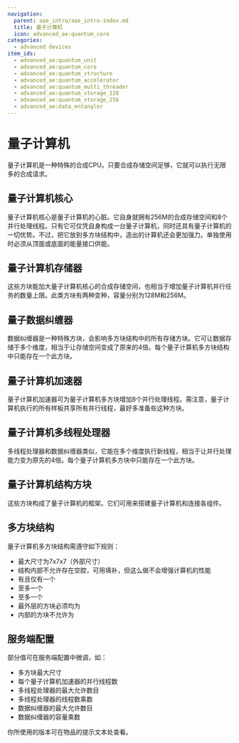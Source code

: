 ```yaml
---
navigation:
  parent: aae_intro/aae_intro-index.md
  title: 量子计算机
  icon: advanced_ae:quantum_core
categories:
  - advanced devices
item_ids:
  - advanced_ae:quantum_unit
  - advanced_ae:quantum_core
  - advanced_ae:quantum_structure
  - advanced_ae:quantum_accelerator
  - advanced_ae:quantum_multi_threader
  - advanced_ae:quantum_storage_128
  - advanced_ae:quantum_storage_256
  - advanced_ae:data_entangler
---
```


# 量子计算机

量子计算机是一种特殊的合成CPU。只要合成存储空间足够，它就可以执行无限多的合成请求。

<GameScene zoom="2" background="transparent">
  <ImportStructure src="../structure/quantum_computer_multiblock.snbt"></ImportStructure>
</GameScene>

## 量子计算机核心

<BlockImage id="advanced_ae:quantum_core" p:powered="true" p:formed="true" scale="4"></BlockImage>

量子计算机核心是量子计算机的心脏。它自身就拥有256M的合成存储空间和8个并行处理线程。只有它可仅凭自身构成一台量子计算机，同时还具有量子计算机的一切优势。不过，把它放到多方块结构中，造出的计算机还会更加强力。单独使用时必须从顶面或底面的能量接口供能。

## 量子计算机存储器

<Row gap="20">
<BlockImage id="advanced_ae:quantum_storage_128" scale="4"></BlockImage>
<BlockImage id="advanced_ae:quantum_storage_256" scale="4"></BlockImage>
</Row>

这些方块能加大量子计算机核心的合成存储空间，也相当于增加量子计算机并行任务的数量上限。此类方块有两种变种，容量分别为128M和256M。

## 量子数据纠缠器

<BlockImage id="advanced_ae:data_entangler" scale="4"></BlockImage>

数据纠缠器是一种特殊方块，会影响多方块结构中的所有存储方块。它可让数据存储于多个维度，相当于让存储空间变成了原来的4倍。每个量子计算机多方块结构中只能存在一个此方块。

## 量子计算机加速器

<BlockImage id="advanced_ae:quantum_accelerator" scale="4"></BlockImage>

量子计算机加速器可为量子计算机多方块增加8个并行处理线程。需注意，量子计算机执行的所有样板共享所有并行线程，最好多准备些这种方块。

## 量子计算机多线程处理器

<BlockImage id="advanced_ae:quantum_multi_threader" scale="4"></BlockImage>

多线程处理器和数据纠缠器类似，它能在多个维度执行新线程，相当于让并行处理能力变为原先的4倍。每个量子计算机多方块中只能存在一个此方块。

## 量子计算机结构方块

<Row gap="20">
<BlockImage id="advanced_ae:quantum_structure" scale="4"></BlockImage>
<BlockImage id="advanced_ae:quantum_structure" p:formed="true" p:powered="true" scale="4"></BlockImage>
</Row>

这些方块构成了量子计算机的框架。它们可用来搭建量子计算机和连接各组件。

## 多方块结构

量子计算机多方块结构需遵守如下规则：
- 最大尺寸为7x7x7（外部尺寸）
- 结构内部不允许存在空腔，可用<ItemLink id="advanced_ae:quantum_unit" />填补，但这么做不会增强计算机的性能
- 有且仅有一个<ItemLink id="advanced_ae:quantum_core" />
- 至多一个<ItemLink id="advanced_ae:data_entangler" />
- 至多一个<ItemLink id="advanced_ae:quantum_multi_threader" />
- 最外层的方块必须均为<ItemLink id="advanced_ae:quantum_structure" />
- 内部的方块不允许为<ItemLink id="advanced_ae:quantum_structure" />

## 服务端配置

部分值可在服务端配置中微调，如：
- 多方块最大尺寸
- 每个量子计算机加速器的并行线程数
- 多线程处理器的最大允许数目
- 多线程处理器的线程数乘数
- 数据纠缠器的最大允许数目
- 数据纠缠器的容量乘数

你所使用的版本可在物品的提示文本处查看。
